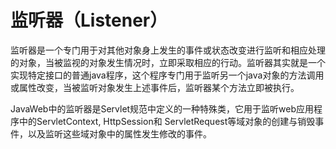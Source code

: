 # 监听器（Listener）

监听器是一个专门用于对其他对象身上发生的事件或状态改变进行监听和相应处理的对象，当被监视的对象发生情况时，立即采取相应的行动。监听器其实就是一个实现特定接口的普通java程序，这个程序专门用于监听另一个java对象的方法调用或属性改变，当被监听对象发生上述事件后，监听器某个方法立即被执行。

JavaWeb中的监听器是Servlet规范中定义的一种特殊类，它用于监听web应用程序中的ServletContext, HttpSession和 ServletRequest等域对象的创建与销毁事件，以及监听这些域对象中的属性发生修改的事件。